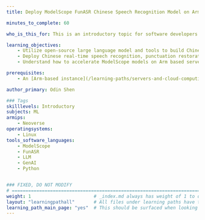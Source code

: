 ```yaml
---
title: Deploy ModelScope FunASR Chinese Speech Recognition Model on Arm Servers

minutes_to_complete: 60

who_is_this_for: This is an introductory topic for software developers and AI engineers interested in learning how to run Chinese Automatic Speech Recognition (ASR) applications on Arm servers.

learning_objectives:
    - Utilize open-source large language model and tools to build Chinese ASR applications.
    - Deploy Chinese real-time speech recognition, punctuation restoration and sentiment analysis with FunASR.
    - Understand how to accelerate ModelScope models on Arm based servers for performance and efficiency.

prerequisites:
    - An [Arm-based instance](/learning-paths/servers-and-cloud-computing/csp/) from a cloud service provider, or a local Arm Linux computer with at least 8 CPUs and 16 GB RAM.

author_primary: Odin Shen

### Tags
skilllevels: Introductory
subjects: ML
armips:
    - Neoverse
operatingsystems:
    - Linux
tools_software_languages:
    - ModelScope
    - FunASR
    - LLM
    - GenAI
    - Python


### FIXED, DO NOT MODIFY
# ================================================================================
weight: 1                       # _index.md always has weight of 1 to order correctly
layout: "learningpathall"       # All files under learning paths have this same wrapper
learning_path_main_page: "yes"  # This should be surfaced when looking for related content. Only set for _index.md of learning path content.
---
```

